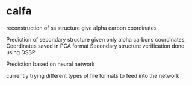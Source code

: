 # calfa
reconstruction of ss structure give alpha carbon coordinates

Prediction of secondary structure given only alpha carbons coordinates, 
Coordinates saved in PCA format
Secondary structure verification done using DSSP

Prediction based on neural network


currently trying different types of file formats to feed into the network
